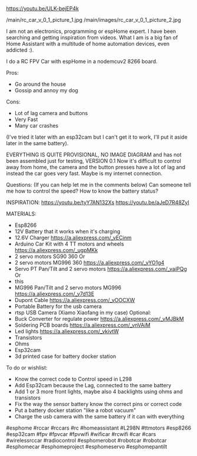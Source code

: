 https://youtu.be/ULK-bejEP4k

/main/rc_car_v_0_1_picture_1.jpg
/main/images/rc_car_v_0_1_picture_2.jpg

I am not an electronics, programming or espHome expert. I have been searching and getting inspiration from videos. What I am is a big fan of Home Assistant with a multitude of home automation devices, even addicted :).

I do a RC FPV Car with espHome in a nodemcuv2 8266 board.
 
Pros:
  - Go around the house 
  - Gossip and annoy my dog

Cons:
 - Lot of lag camera and buttons
 - Very Fast
 - Many car crashes

(I've tried it later with an esp32cam but I can't get it to work, I'll put it aside later in the same battery).

 EVERYTHING IS QUITE PROVISIONAL, NO IMAGE DIAGRAM and has not been assembled just for testing, VERSION 0.1
  Now it's difficult to control away from home, the camera and the button presses have a lot of lag and instead the car goes very fast. Maybe is my internet connection. 

Questions: (If you can help let me in the comments below)
Can someone tell me how to control the speed?
How to know the battery status?

INSPIRATION:
https://youtu.be/tyY7AN132Xs
https://youtu.be/aJeD7R48ZyI

MATERIALS:
 - Esp8266
 - 12V Battery that it works when it's charging
 -  12.6V Charger
https://a.aliexpress.com/_vECinm
- Arduino Car Kit with 4 TT motors and wheels
https://a.aliexpress.com/_ugpMKk
- 2 servo motors  SG90 360
Or
- 2 servo motors MG996 360
https://a.aliexpress.com/_vYO1g4
- Servo PT Pan/Tilt and 2 servo motors
https://a.aliexpress.com/_vaiPQg
Or
- this 
-  MG996 Pan/Tilt and 2 servo motors MG996 
https://a.aliexpress.com/_v7d13E
- Dupont Cable
 https://a.aliexpress.com/_vOOCXW
 - Portable Battery for the usb camera
 - rtsp USB Camera (Xiamo Xiaofang in my case)
Optional: 
 - Buck Converter for regulate power
 https://a.aliexpress.com/_vMJBkM
  - Soldering PCB boards
https://a.aliexpress.com/_vnVAiM
  - Led lights
https://a.aliexpress.com/_vkivtW
  - Transistors
  - Ohms
  - Esp32cam
  - 3d printed case for battery docker station

To do or wishlist:
- Know the correct code to Control speed in L298
- Add Esp32cam because the Lag, connected to the same battery
- Add 1 or 3 more front lights, maybe also 4 backlights using ohms and transistors
- Fix the way the sensor battery know the correct pins or correct code
- Put a battery docker station "like a robot vacuum"
- Charge the usb camera with the same battery if it can with everything 


#esphome #rccar #rccars #rc #homeassistant #L298N #ttmotors #esp8266 #esp32cam #fpv #fpvcar #fpvwifi #wificar #rcwifi #car #cars #wirelessrccar #radiocontrol #esphomerobot #robotcar #robotcar #esphomecar #esphomeproject #esphomeservo #esphomepantilt

